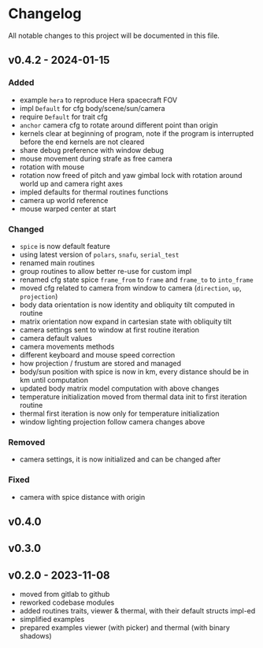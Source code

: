 # Changelog

All notable changes to this project will be documented in this file.

## v0.4.2 - 2024-01-15

### Added

- example `hera` to reproduce Hera spacecraft FOV
- impl `Default` for cfg body/scene/sun/camera
- require `Default` for trait cfg
- `anchor` camera cfg to rotate around different point than origin
- kernels clear at beginning of program, note if the program is interrupted before the end kernels are not cleared
- share debug preference with window debug
- mouse movement during strafe as free camera
- rotation with mouse
- rotation now freed of pitch and yaw gimbal lock with rotation around world up and camera right axes
- impled defaults for thermal routines functions
- camera up world reference
- mouse warped center at start

### Changed

- `spice` is now default feature
- using latest version of `polars`, `snafu`, `serial_test`
- renamed main routines
- group routines to allow better re-use for custom impl
- renamed cfg state spice `frame_from` to `frame` and `frame_to` to `into_frame`
- moved cfg related to camera from window to camera (`direction`, `up`, `projection`)
- body data orientation is now identity and obliquity tilt computed in routine
- matrix orientation now expand in cartesian state with obliquity tilt
- camera settings sent to window at first routine iteration
- camera default values
- camera movements methods
- different keyboard and mouse speed correction
- how projection / frustum are stored and managed
- body/sun position with spice is now in km, every distance should be in km until computation
- updated body matrix model computation with above changes
- temperature initialization moved from thermal data init to first iteration routine
- thermal first iteration is now only for temperature initialization
- window lighting projection follow camera changes above

### Removed

- camera settings, it is now initialized and can be changed after

### Fixed

- camera with spice distance with origin

## v0.4.0

## v0.3.0

## v0.2.0 - 2023-11-08

- moved from gitlab to github
- reworked codebase modules
- added routines traits, viewer & thermal, with their default structs impl-ed
- simplified examples
- prepared examples viewer (with picker) and thermal (with binary shadows)